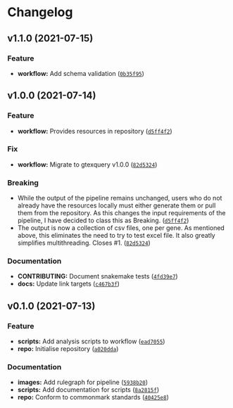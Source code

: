 # Changelog

<!--next-version-placeholder-->

## v1.1.0 (2021-07-15)
### Feature
* **workflow:** Add schema validation ([`0b35f95`](https://github.com/IMS-Bio2Core-Facility/GTExSnake/commit/0b35f95e8155fc7cea6b95223f66ec3ca262ace6))

## v1.0.0 (2021-07-14)
### Feature
* **workflow:** Provides resources in repository ([`d5ff4f2`](https://github.com/IMS-Bio2Core-Facility/GTExSnake/commit/d5ff4f2dcdc4c22ec1dbebf702000692f23c6c94))

### Fix
* **workflow:** Migrate to gtexquery v1.0.0 ([`82d5324`](https://github.com/IMS-Bio2Core-Facility/GTExSnake/commit/82d5324fc77ce198cd2ee375da6e662ce1388e51))

### Breaking
* While the output of the pipeline remains unchanged, users who do not already have the resources locally must either generate them or pull them from the repository. As this changes the input requirements of the pipeline, I have decided to class this as Breaking.  ([`d5ff4f2`](https://github.com/IMS-Bio2Core-Facility/GTExSnake/commit/d5ff4f2dcdc4c22ec1dbebf702000692f23c6c94))
* The output is now a collection of csv files, one per gene. As mentioned above, this eliminates the need to try to test excel file. It also greatly simplifies multithreading. Closes #1.  ([`82d5324`](https://github.com/IMS-Bio2Core-Facility/GTExSnake/commit/82d5324fc77ce198cd2ee375da6e662ce1388e51))

### Documentation
* **CONTRIBUTING:** Document snakemake tests ([`4fd39e7`](https://github.com/IMS-Bio2Core-Facility/GTExSnake/commit/4fd39e7313494b1ff88c974d5bb9eb5099a73f4f))
* **docs:** Update link targets ([`c467b3f`](https://github.com/IMS-Bio2Core-Facility/GTExSnake/commit/c467b3fb3038eeb0f956dc773918bba66cca4244))

## v0.1.0 (2021-07-13)
### Feature
* **scripts:** Add analysis scripts to workflow ([`ead7055`](https://github.com/IMS-Bio2Core-Facility/GTExSnake/commit/ead7055b846373feab8b3bd39443f11eef459773))
* **repo:** Initialise repository ([`a020dda`](https://github.com/IMS-Bio2Core-Facility/GTExSnake/commit/a020ddabd214b4739a9a1f50803f25512fccbfdb))

### Documentation
* **images:** Add rulegraph for pipeline ([`5938b20`](https://github.com/IMS-Bio2Core-Facility/GTExSnake/commit/5938b20aa258429972739756cab4d6b58434671f))
* **scripts:** Add documentation for scripts ([`8a2815f`](https://github.com/IMS-Bio2Core-Facility/GTExSnake/commit/8a2815fab3ef6463629caa5524bf1171b4528409))
* **repo:** Conform to commonmark standards ([`40425e8`](https://github.com/IMS-Bio2Core-Facility/GTExSnake/commit/40425e8216c1b00d017e05e77c9a2f9a7c626952))
